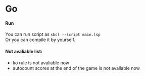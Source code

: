 # Go

#### Run
You can run script as `sbcl --script main.lsp`\
Or you can compile it by yourself.

#### Not avaliable list:
- ko rule is not avaliable now
- autocount scores at the end of the game is not avaliable now
